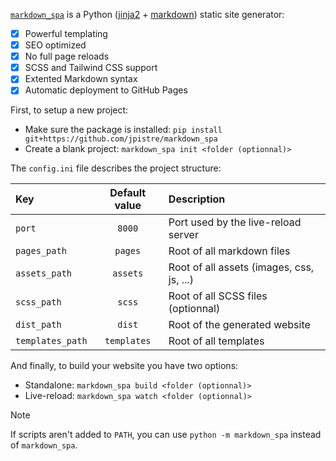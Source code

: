 [order]:       # (1)
[priority]:    # (1)
[name]:        # (Quick Start)
[description]: # (A Python static site generator using Markdown, Jinja2, Pygments and libsass)

[`markdown_spa`](https://github.com/jpistre/markdown_spa) is a Python ([jinja2](https://pypi.org/project/Jinja2/) + [markdown](https://pypi.org/project/Markdown/)) static site generator:

- [x] Powerful templating
- [x] SEO optimized
- [x] No full page reloads
- [x] SCSS and Tailwind CSS support
- [x] Extented Markdown syntax
- [x] Automatic deployment to GitHub Pages

First, to setup a new project:

- Make sure the package is installed: `pip install git+https://github.com/jpistre/markdown_spa`
- Create a blank project: `markdown_spa init <folder (optionnal)>`

The `config.ini` file describes the project structure:

| Key              | Default value | Description                               |
| :--------------- | :-----------: | :---------------------------------------- |
| `port`           | `8000`        | Port used by the live-reload server       |
| `pages_path`     | `pages`       | Root of all markdown files                |
| `assets_path`    | `assets`      | Root of all assets (images, css, js, ...) |
| `scss_path`      | `scss`        | Root of all SCSS files (optionnal)        |
| `dist_path`      | `dist`        | Root of the generated website             |
| `templates_path` | `templates`   | Root of all templates                     |

And finally, to build your website you have two options:

- Standalone: `markdown_spa build <folder (optionnal)>`
- Live-reload: `markdown_spa watch <folder (optionnal)>`

> [!NOTE]
> If scripts aren't added to `PATH`, you can use `python -m markdown_spa` instead of `markdown_spa`.
